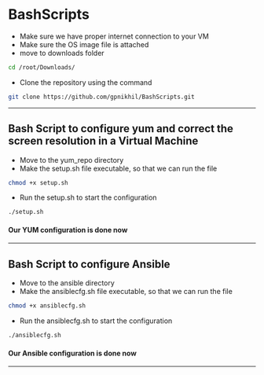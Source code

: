 # BashScripts
- Make sure we have proper internet connection to your VM
- Make sure the OS image file is attached 
- move to downloads folder 
```bash
cd /root/Downloads/
```
- Clone the repository using the command
```bash
git clone https://github.com/gpnikhil/BashScripts.git
```
---
## Bash Script to configure yum and correct the screen resolution in a Virtual Machine
- Move to the yum_repo directory 
- Make the setup.sh file executable, so that we can run the file
```bash
chmod +x setup.sh
```
- Run the setup.sh to start the configuration
```bash
./setup.sh
```
#### Our YUM configuration is done now
---
## Bash Script to configure Ansible
- Move to the ansible directory
- Make the ansiblecfg.sh file executable, so that we can run the file
```bash
chmod +x ansiblecfg.sh
```
- Run the ansiblecfg.sh to start the configuration
```bash
./ansiblecfg.sh
```
#### Our Ansible configuration is done now
---

